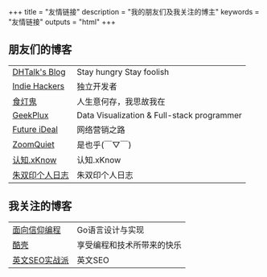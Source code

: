 +++
title = "友情链接"
description = "我的朋友们及我关注的博主"
keywords = "友情链接"
outputs = "html"
+++

## 朋友们的博客

| | |
| -- | -- |
| [DHTalk's Blog](https://zhangdinghao.cn/) | Stay hungry Stay foolish |
| [Indie Hackers](https://indiehackers.net/) | 独立开发者 |
| [食灯鬼](https://shidenggui.com/) | 人生意何存，我思故我在 |
| [GeekPlux](https://geekplux.com/) | Data Visualization & Full-stack programmer |
| [Future iDeal](https://www.fi-ads.com/) | 网络营销之路 |
| [ZoomQuiet](https://blog.zoomquiet.io/) | 是也乎(￣▽￣) |
| [认知.xKnow](https://blog.xknow.net/) | 认知.xKnow |
| [朱双印个人日志](https://www.zsythink.net/) | 朱双印个人日志 |

## 我关注的博客

| | |
| -- | -- |
| [面向信仰编程](https://draveness.me/) | Go语言设计与实现 |
| [酷壳](https://coolshell.cn/) | 享受编程和技术所带来的快乐 |
| [英文SEO实战派](https://www.seoactionblog.com/) | 英文SEO |
